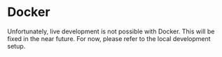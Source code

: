 # Docker

Unfortunately, live development is not possible with Docker. This will be fixed in the near future. For now, please refer to the local development setup.